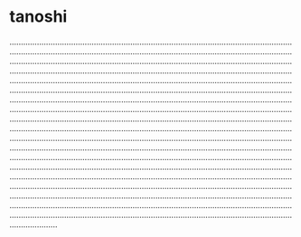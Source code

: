 # tanoshi
.........................................................................................................................................................................................................................................................................................................................................................................................................................................................................................................................................................................................................................................................................................................................................................................................................................................................................................................................................................................................................................................................................................................................................................................................................................................................................................................................................................................................................................................................................................................................................................................................................................................................................................................................................................................................................................................................................................................................................................................................................................................................................................................................................................................................................................................................................................................................................................................................................................................................................